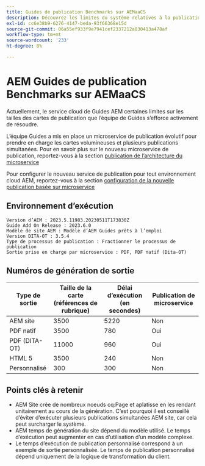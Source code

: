 ```yaml
---
title: Guides de publication Benchmarks sur AEMaaCS
description: Découvrez les limites du système relatives à la publication sur AEM Cloud.
exl-id: cc6e38b9-6276-4147-beda-93f66368e15d
source-git-commit: 06a55ef933f9e7941cef2337212a830413a478af
workflow-type: tm+mt
source-wordcount: '233'
ht-degree: 8%

---
```


# AEM Guides de publication Benchmarks sur AEMaaCS

Actuellement, le service cloud de Guides AEM certaines limites sur les tailles des cartes de publication que l’équipe de Guides s’efforce activement de résoudre.

L’équipe Guides a mis en place un microservice de publication évolutif pour prendre en charge les cartes volumineuses et plusieurs publications simultanées. Pour en savoir plus sur le nouveau microservice de publication, reportez-vous à la section [publication de l’architecture du microservice](publish-microservice-architecture-and-performance.md)

Pour configurer le nouveau service de publication pour tout environnement cloud AEM, reportez-vous à la section [configuration de la nouvelle publication basée sur microservice](configure-microservices.md)


## Environnement d’exécution

    Version d’AEM : 2023.5.11983.20230511T173830Z
    Guide Add On Release : 2023.6.0
    Modèle de site AEM : Modèle d’AEM Guides prêts à l’emploi
    Version DITA-OT : 3.5.4
    Type de processus de publication : Fractionner le processus de publication
    Sortie prise en charge par microservice : PDF, PDF natif (Dita-OT)

## Numéros de génération de sortie

| Type de sortie | Taille de la carte (références de rubrique) | Délai d’exécution (en secondes) | Publication de microservice |
|---------------|------------------------------|----------------------------|-----------------------|
| AEM site | 3500 | 5220 | Non |
| PDF natif | 3500 | 780 | Oui |
| PDF (DITA-OT) | 11000 | 960 | Oui |
| HTML 5 | 3500 | 240 | Non |
| Personnalisé | 300 | 300 | Non |

## Points clés à retenir

- AEM Site crée de nombreux noeuds cq:Page et aplatisse en les rendant unitairement au cours de la génération. C’est pourquoi il est conseillé d’éviter d’exécuter plusieurs publications simultanées AEM site, car cela peut surcharger le système.
- AEM temps de génération du site dépend du modèle utilisé. Le temps d’exécution peut augmenter en cas d’utilisation d’un modèle complexe.
- Le temps d’exécution de publication personnalisé correspond à un exemple de sortie personnalisée. Le temps de publication personnalisé dépend uniquement de la logique de transformation du client.

